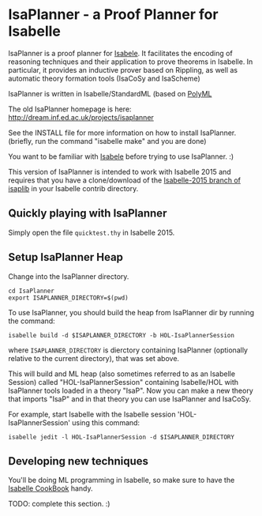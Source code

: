 # IsaPlanner - a Proof Planner for Isabelle

IsaPlanner is a proof planner for [Isabele](http://isabelle.in.tum.de/). It
facilitates the encoding of reasoning techniques and their application to prove
theorems in Isabelle. In particular, it provides an inductive prover based on
Rippling, as well as automatic theory formation tools (IsaCoSy and IsaScheme)

IsaPlanner is written in Isabelle/StandardML (based on
[PolyML](http://www.polyml.org/)

The old IsaPlanner homepage is here: http://dream.inf.ed.ac.uk/projects/isaplanner

See the INSTALL file for more information on how to install
IsaPlanner. (briefly, run the command "isabelle make" and you are
done)

You want to be familiar with [Isabele](http://isabelle.in.tum.de/) before trying
to use IsaPlanner. :)

This version of IsaPlanner is intended to work with Isabelle 2015 and requires that you have a clone/download of the [Isabelle-2015 branch of isaplib](https://github.com/iislucas/isaplib/tree/Isabelle-2015) in your Isabelle contrib directory.


## Quickly playing with IsaPlanner

Simply open the file `quicktest.thy` in Isabelle 2015.

## Setup IsaPlanner Heap

Change into the IsaPlanner directory.

```
cd IsaPlanner
export ISAPLANNER_DIRECTORY=$(pwd)
```

To use IsaPlanner, you should build the heap from IsaPlanner dir by running the command:

```
isabelle build -d $ISAPLANNER_DIRECTORY -b HOL-IsaPlannerSession
```

where `ISAPLANNER_DIRECTORY` is dierctory containing IsaPlanner
(optionally relative to the current directory), that was set above.

This will build and ML heap (also sometimes referred to as an Isabelle Session)
called "HOL-IsaPlannerSession" containing Isabelle/HOL with IsaPlanner tools
loaded in a theory "IsaP". Now you can make a new theory that imports "IsaP"
and in that theory you can use IsaPlanner and IsaCoSy.

For example, start Isabelle with the Isabelle session 'HOL-IsaPlannerSession'
using this command:

```
isabelle jedit -l HOL-IsaPlannerSession -d $ISAPLANNER_DIRECTORY
```

## Developing new techniques

You'll be doing ML programming in Isabelle, so make sure to have the
[Isabelle CookBook](http://www.dcs.kcl.ac.uk/staff/urbanc/Cookbook/) handy.

TODO: complete this section. :)

